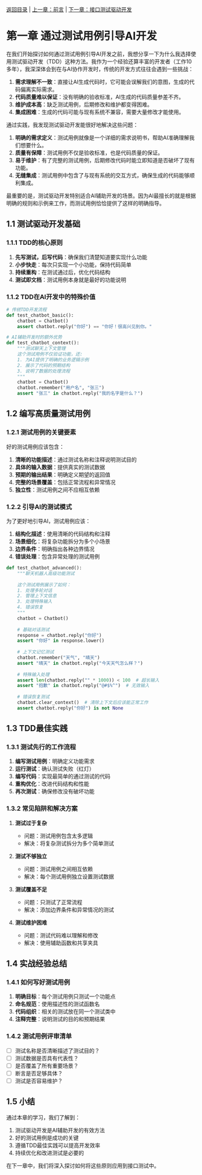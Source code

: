 [返回目录](./README.md) | [上一章：前言](./前言.md) | [下一章：接口测试驱动开发](./第二章-接口测试驱动开发.md)

# 第一章 通过测试用例引导AI开发

在我们开始探讨如何通过测试用例引导AI开发之前，我想分享一下为什么我选择使用测试驱动开发（TDD）这种方法。我作为一个经验还算丰富的开发者（工作10多年），我深深体会到在与AI协作开发时，传统的开发方式往往会遇到一些挑战：

1. **需求理解不一致**：直接让AI生成代码时，它可能会误解我们的意图，生成的代码偏离实际需求。
2. **代码质量难以保证**：没有明确的验收标准，AI生成的代码质量参差不齐。
3. **维护成本高**：缺乏测试用例，后期修改和维护都变得困难。
4. **集成困难**：生成的代码可能与现有系统不兼容，需要大量修改才能使用。

通过实践，我发现测试驱动开发能很好地解决这些问题：

1. **明确的需求定义**：测试用例就像是一个详细的需求说明书，帮助AI准确理解我们想要什么。
2. **质量有保障**：测试用例不仅是验收标准，也是代码质量的保证。
3. **易于维护**：有了完整的测试用例，后期修改代码时能立即知道是否破坏了现有功能。
4. **无缝集成**：测试用例中包含了与现有系统的交互方式，确保生成的代码能够顺利集成。

最重要的是，测试驱动开发特别适合AI辅助开发的场景。因为AI最擅长的就是根据明确的规则和示例来工作，而测试用例恰恰提供了这样的明确指导。

## 1.1 测试驱动开发基础

### 1.1.1 TDD的核心原则
1. **先写测试，后写代码**：确保我们清楚知道要实现什么功能
2. **小步快走**：每次只实现一个小功能，保持代码简单
3. **持续重构**：在测试通过后，优化代码结构
4. **测试即文档**：测试用例本身就是最好的功能说明

### 1.1.2 TDD在AI开发中的特殊价值
```python
# 传统TDD开发流程
def test_chatbot_basic():
    chatbot = Chatbot()
    assert chatbot.reply("你好") == "你好！很高兴见到你。"

# AI辅助开发时的额外优势
def test_chatbot_context():
    """测试聊天上下文管理
    这个测试用例不仅验证功能，还:
    1. 为AI提供了明确的业务逻辑示例
    2. 展示了代码的预期结构
    3. 说明了数据的处理流程
    """
    chatbot = Chatbot()
    chatbot.remember("用户名", "张三")
    assert "张三" in chatbot.reply("我的名字是什么？")
```

## 1.2 编写高质量测试用例

### 1.2.1 测试用例的关键要素
好的测试用例应该包含：
1. **清晰的功能描述**：通过测试名称和注释说明测试目的
2. **具体的输入数据**：提供真实的测试数据
3. **预期的输出结果**：明确定义期望的返回值
4. **完整的场景覆盖**：包括正常流程和异常情况
5. **独立性**：测试用例之间不应相互依赖

### 1.2.2 引导AI的测试模式
为了更好地引导AI，测试用例应该：
1. **结构化描述**：使用清晰的代码结构和注释
2. **场景细化**：将复杂功能拆分为多个小场景
3. **边界条件**：明确指出各种边界情况
4. **错误处理**：包含异常处理的测试用例

```python
def test_chatbot_advanced():
    """聊天机器人高级功能测试
    
    这个测试用例展示了如何：
    1. 处理多轮对话
    2. 管理上下文信息
    3. 处理特殊输入
    4. 错误恢复
    """
    chatbot = Chatbot()
    
    # 基础对话测试
    response = chatbot.reply("你好")
    assert "你好" in response.lower()
    
    # 上下文记忆测试
    chatbot.remember("天气", "晴天")
    assert "晴天" in chatbot.reply("今天天气怎么样？")
    
    # 特殊输入处理
    assert len(chatbot.reply("" * 1000)) < 100  # 超长输入
    assert "抱歉" in chatbot.reply("@#$%^")  # 无效输入
    
    # 错误恢复测试
    chatbot.clear_context()  # 清除上下文后应该能正常工作
    assert chatbot.reply("你好") is not None
```

## 1.3 TDD最佳实践

### 1.3.1 测试先行的工作流程
1. **编写测试用例**：明确定义功能需求
2. **运行测试**：确认测试失败（红灯）
3. **编写代码**：实现最简单的通过测试的代码
4. **重构优化**：改进代码结构和性能
5. **再次测试**：确保修改没有破坏功能

### 1.3.2 常见陷阱和解决方案
1. **测试过于复杂**
   - 问题：测试用例包含太多逻辑
   - 解决：将复杂测试拆分为多个简单测试

2. **测试不够独立**
   - 问题：测试用例之间相互依赖
   - 解决：每个测试用例独立设置测试数据

3. **测试覆盖不足**
   - 问题：只测试了正常流程
   - 解决：添加边界条件和异常情况的测试

4. **测试维护困难**
   - 问题：测试代码难以理解和修改
   - 解决：使用辅助函数和共享夹具

## 1.4 实战经验总结

### 1.4.1 如何写好测试用例
1. **明确目标**：每个测试用例只测试一个功能点
2. **命名规范**：使用描述性的测试函数名
3. **代码组织**：相关的测试放在同一个测试类中
4. **注释完整**：说明测试的目的和预期结果

### 1.4.2 测试用例评审清单
- [ ] 测试名称是否清晰描述了测试目的？
- [ ] 测试数据是否具有代表性？
- [ ] 是否覆盖了所有重要场景？
- [ ] 断言是否足够具体？
- [ ] 测试是否容易维护？

## 1.5 小结

通过本章的学习，我们了解到：
1. 测试驱动开发是AI辅助开发的有效方法
2. 好的测试用例是成功的关键
3. 遵循TDD最佳实践可以提高开发效率
4. 持续优化和改进测试是必要的

在下一章中，我们将深入探讨如何将这些原则应用到接口测试中。

